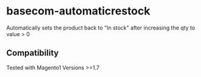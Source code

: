 # basecom-automaticrestock
Automatically sets the product back to "In stock" after increasing the qty to value > 0

## Compatibility
Tested with Magento1 Versions >=1.7